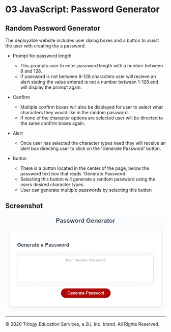 # 03 JavaScript: Password Generator

## Random Password Generator

The deployable website includes user dialog boxes and a button to assist the user with creating the a password.

* Prompt for password length
  * This prompts user to enter password length with a number between 8 and 128.
  * If password is not between 8-128 characters user will recieve an alert stating the value entered is not a number between 1-128 and will display the prompt again.

* Confirm
  * Multiple confirm boxes will also be displayed for user to select what characters they would like in the random password.
  * If none of the character options are selected user will be directed to the same confirm boxes again.

* Alert
  * Once user has selected the character types need they will receive an alert box directing user to click on the 'Generate Password' button.

* Button
  * There is a button located in the center of the page, below the password text box that reads 'Generate Password'
  * Selecting this button will generate a random password using the users desired character types.
  * User can generate multiple passwords by selecting this button

## Screenshot

![password generator demo](./Assets/03-javascript-homework-demo.png)

- - -
© 2020 Trilogy Education Services, a 2U, Inc. brand. All Rights Reserved.
